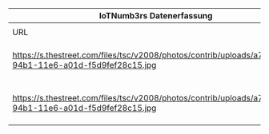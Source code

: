 |IoTNumb3rs Datenerfassung|||||||||||
| ---- | ---- | ---- | ---- | ---- | ---- | ---- | ---- | ---- | ---- | ---- |
||||||||||||
|URL|home_url|filename|device_class|device_count|market_class|market_volume|prognosis_year|publication_year|authorship_class|Dropbox folder|
|https://s.thestreet.com/files/tsc/v2008/photos/contrib/uploads/a7466787-94b1-11e6-a01d-f5d9fef28c15.jpg|https://www.thestreet.com/story/13856297/1/a-brief-history-of-the-internet-of-things.html|file9_a7466787-94b1-11e6-a01d-f5d9fef28c15.jpg|generic ioT Cisco|50000000000|||2020|2016|journalist|marielledemuth/20181123-1805|
|https://s.thestreet.com/files/tsc/v2008/photos/contrib/uploads/a7466787-94b1-11e6-a01d-f5d9fef28c15.jpg|https://www.thestreet.com/story/13856297/1/a-brief-history-of-the-internet-of-things.html|file9_a7466787-94b1-11e6-a01d-f5d9fef28c15.jpg|generic IoT Intel|2E+11|||2020|2016|journalist|marielledemuth/20181123-1805|
